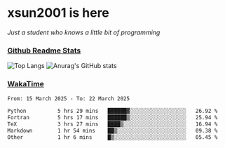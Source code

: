 # xsun2001 is here

*Just a student who knows a little bit of programming*

### [Github Readme Stats](https://github.com/anuraghazra/github-readme-stats)

![Top Langs](https://github-readme-stats.vercel.app/api/top-langs/?username=xsun2001&layout=compact&theme=radical) ![Anurag's GitHub stats](https://github-readme-stats.vercel.app/api?username=xsun2001&show_icons=true&theme=radical)

### [WakaTime](https://wakatime.com)

<!--START_SECTION:waka-->

```txt
From: 15 March 2025 - To: 22 March 2025

Python          5 hrs 29 mins   ██████▓░░░░░░░░░░░░░░░░░░   26.92 %
Fortran         5 hrs 17 mins   ██████▒░░░░░░░░░░░░░░░░░░   25.94 %
TeX             3 hrs 27 mins   ████▒░░░░░░░░░░░░░░░░░░░░   16.94 %
Markdown        1 hr 54 mins    ██▒░░░░░░░░░░░░░░░░░░░░░░   09.38 %
Other           1 hr 6 mins     █▒░░░░░░░░░░░░░░░░░░░░░░░   05.45 %
```

<!--END_SECTION:waka-->
